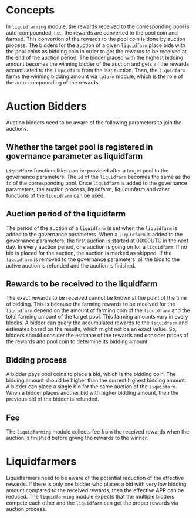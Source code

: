 # Concepts

In `liquidfarming` module, the rewards received to the corresponding pool is auto-compounded, i.e., the rewards are converted to the pool coin and farmed.
This convertion of the rewards to the pool coin is done by auction process.
The bidders for the auction of a given `liquidfarm` place bids with the pool coins as bidding coin in order to get the rewards to be received at the end of the auction period.
The bidder placed with the highest bidding amount becomes the winning bidder of the auction and gets all the rewards accumulated to the `liquidfarm` from the last auction.
Then, the `liquidfarm` farms the winning bidding amount via `lpfarm` module, which is the role of the auto-compounding of the rewards.

# Auction Bidders

Auction bidders need to be aware of the following parameters to join the auctions.

## Whether the target pool is registered in governance parameter as liquidfarm

`Liquidfarm` functionalities can be provided after a target pool to the governance parameters.
The `id` of the `liquidfarm` becomes the same as the `id` of the corresponding pool.
Once `liquidfarm` is added to the governance parameters, the auction process, liquidfarm, liquidunfarm and other functions of the `liquidfarm` can be used.

## Auction period of the liquidfarm

The period of the auction of a `liquidfarm` is set when the `liquidfarm` is added to the governance parameters.
When a `liquidfarm` is added to the governance parameters, the first auction is started at 00:00UTC in the next day.
In every auction period, one auction is going on for a `liquidfarm`.
If no bid is placed for the auction, the auction is marked as skipped.
If the `liquidfarm` is removed to the governance parameters, all the bids to the active auction is refunded and the auction is finished.

## Rewards to be received to the liquidfarm

The exact rewards to be received cannot be known at the point of the time of bidding.
This is because the farming rewards to be received for the `liquidfarm` depend on the amount of farming coin of the `liquidfarm` and the total farming amount of the target pool. This farming amounts vary in every blocks.
A bidder can query the accumulated rewards to the `liquidfarm` and estimates based on the results, which might not be an exact value.
So, bidders should consider the estimate of the rewards and consider prices of the rewards and pool coin to determine its bidding amount.

## Bidding process

A bidder pays pool coins to place a bid, which is the bidding coin.
The bidding amount should be higher than the current highest bidding amount.
A bidder can place a single bid for the same auction of the `liquidfarm`.
When a bidder places another bid with higher bidding amount, then the previous bid of the bidder is refunded.

## Fee

The `liquidfarming` module collects fee from the received rewards when the auction is finished before giving the rewards to the winner.

# Liquidfarmers

Liquidfarmers need to be aware of the potential reduction of the effective rewards.
If there is only one bidder who places a bid with very low bidding amount compared to the received rewards, then the effective APR can be reduced.
The `liquidfarming` module expects that the multiple bidders compete each other and the `liquidfarm` can get the proper rewards via auction process.
